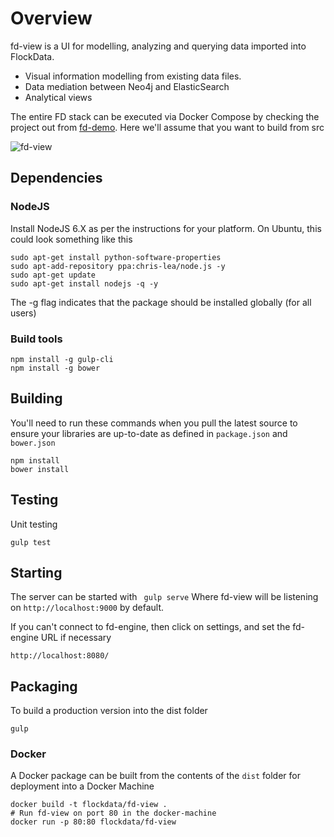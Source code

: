 # Overview
fd-view is a UI for modelling, analyzing and querying data imported into FlockData.   
  * Visual information modelling from existing data files.
  * Data mediation between Neo4j and ElasticSearch
  * Analytical views

The entire FD stack can be executed via Docker Compose by checking the project out from [fd-demo](http://github.com/monowai/fd-demo). Here we'll assume that you want to build from src

![fd-view](http://wiki.flockdata.com/download/attachments/13172788/fd-view-samples.png?api=v2)

## Dependencies
### NodeJS

Install NodeJS 6.X as per the instructions for your platform. On Ubuntu, this could look something like this
```
sudo apt-get install python-software-properties
sudo apt-add-repository ppa:chris-lea/node.js -y
sudo apt-get update
sudo apt-get install nodejs -q -y
```
The -g flag indicates that the package should be installed globally (for all users)

### Build tools
```
npm install -g gulp-cli
npm install -g bower
``` 

## Building
You'll need to run these commands when you pull the latest source to ensure your libraries are up-to-date as defined in ```package.json``` and ```bower.json``` 

```
npm install 
bower install 
```

## Testing
Unit testing
```
gulp test
```

## Starting
The server can be started with 
``` gulp serve```
Where fd-view will be listening on ```http://localhost:9000``` by default. 

If you can't connect to fd-engine, then click on settings, and set the fd-engine URL if necessary 
```
http://localhost:8080/
```

## Packaging
To build a production version into the dist folder
```
gulp
```

### Docker
A Docker package can be built from the contents of the ```dist``` folder for deployment into a Docker Machine
```
docker build -t flockdata/fd-view .
# Run fd-view on port 80 in the docker-machine
docker run -p 80:80 flockdata/fd-view
```
